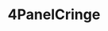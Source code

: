 ---
title: 4PanelCringe
crosslinks:
- youtubefactsbot
- botwatch
- DeepFriedMemes
- u_imguralbumbot
- autourbanbot
- youtubot
- bonehurtingjuice
- ComedyCemetery
- tmsbmeta
- SwordOrSheath
- hittableFaces
- SubredditDrama
- funny
- CringeAnarchy
- punchablefaces
- cringepics
- asktransgender
- nocontext
- justneckbeardthings
- alotabot
---